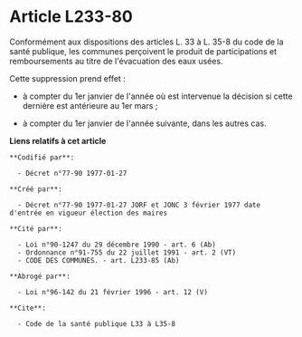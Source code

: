 # Article L233-80

Conformément aux dispositions des articles L. 33 à L. 35-8 du code de la santé publique, les communes perçoivent le produit
de participations et remboursements au titre de l'évacuation des eaux usées.

Cette suppression prend effet : 

- à compter du 1er janvier de l'année où est intervenue la décision si cette dernière est antérieure au 1er mars ; 

- à compter du 1er janvier de l'année suivante, dans les autres cas.

**Liens relatifs à cet article**

	**Codifié par**:

	  - Décret n°77-90 1977-01-27

	**Créé par**:

	  - Décret n°77-90 1977-01-27 JORF et JONC 3 février 1977 date d'entrée en vigueur élection des maires

	**Cité par**:

	  - Loi n°90-1247 du 29 décembre 1990 - art. 6 (Ab)
	  - Ordonnance n°91-755 du 22 juillet 1991 - art. 2 (VT)
	  - CODE DES COMMUNES. - art. L233-85 (Ab)

	**Abrogé par**:

	  - Loi n°96-142 du 21 février 1996 - art. 12 (V)

	**Cite**:

	  - Code de la santé publique L33 à L35-8
